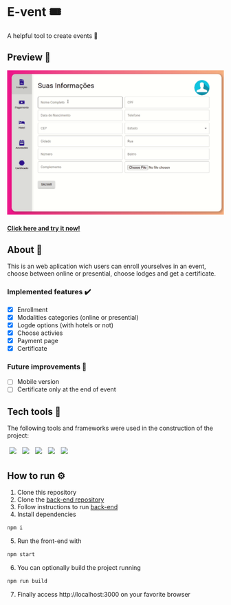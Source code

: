 # E-vent :tickets:
A helpful tool to create events :tada:
## Preview 👀
![event preview](./src/assets/images/event.gif) 
#### [Click here and try it now!](https://drivent-front-lyart.vercel.app/)
## About 🔎
This is an web aplication wich users can enroll yourselves in an event, choose between online or presential, choose lodges and get a certificate.
### Implemented features :heavy_check_mark:
- [x] Enrollment
- [x] Modalities categories (online or presential)
- [x] Logde options (with hotels or not)
- [x] Choose activies
- [x] Payment page
- [x] Certificate 
### Future improvements 🔮
- [ ] Mobile version
- [ ] Certificate only at the end of event
## Tech tools 🔧
The following tools and frameworks were used in the construction of the project:<br>
<p>
  <img style='margin: 5px;' src='https://img.shields.io/badge/styled-components%20-%2320232a.svg?&style=for-the-badge&color=b8679e&logo=styled-components&logoColor=%3a3a3a'>
  <img style='margin: 5px;' src='https://img.shields.io/badge/axios%20-%2320232a.svg?&style=for-the-badge&color=informational'>
  <img style='margin: 5px;' src="https://img.shields.io/badge/react-app%20-%2320232a.svg?&style=for-the-badge&color=60ddf9&logo=react&logoColor=%2361DAFB"/>
  <img style='margin: 5px;' src="https://img.shields.io/badge/react_route%20-%2320232a.svg?&style=for-the-badge&logo=react&logoColor=%2361DAFB"/>
  <img style='margin: 5px;' src='https://img.shields.io/badge/react-icons%20-%2320232a.svg?&style=for-the-badge&color=f28dc7&logo=react-icons&logoColor=%2361DAFB'>
</p>

## How to run ⚙️

1. Clone this repository
2. Clone the [back-end repository](https://github.com/jotabraga/e-vent-backend)
3. Follow instructions to run [back-end](https://github.com/jotabraga/e-vent-backend#readme)
4. Install dependencies
```bash
npm i
```
5. Run the front-end with
```bash
npm start
```
6. You can optionally build the project running
```bash
npm run build
```
7. Finally access http://localhost:3000 on your favorite browser 


